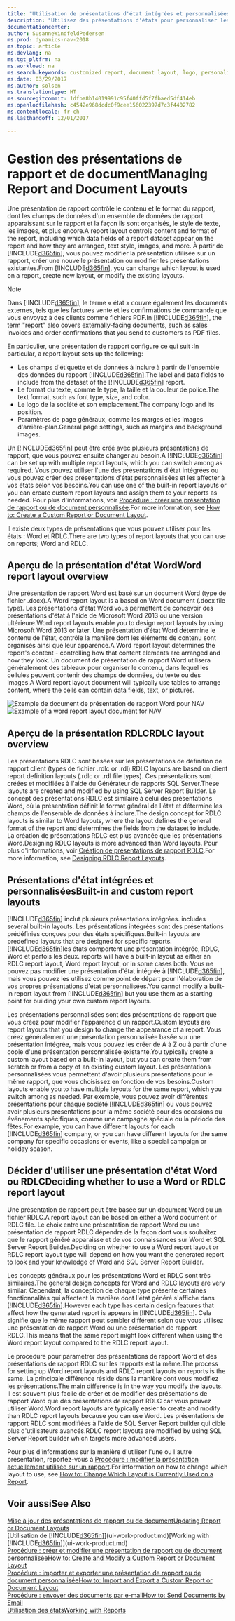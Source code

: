 ```yaml
---
title: "Utilisation de présentations d'état intégrées et personnalisées pour les états et les documents"
description: "Utilisez des présentations d'états pour personnaliser les documents, par exemple, pour personnaliser la police, le logo, ou la mise en page des fichiers PDF que vous envoyez aux clients."
documentationcenter: 
author: SusanneWindfeldPedersen
ms.prod: dynamics-nav-2018
ms.topic: article
ms.devlang: na
ms.tgt_pltfrm: na
ms.workload: na
ms.search.keywords: customized report, document layout, logo, personalize
ms.date: 03/29/2017
ms.author: solsen
ms.translationtype: HT
ms.sourcegitcommit: 1dfba8b14019991c95f40ffd5f7fbaed5df414eb
ms.openlocfilehash: c4542e968dcdc0f9cee156022397d7c3f4402782
ms.contentlocale: fr-ch
ms.lasthandoff: 12/01/2017

---
```

# <a name="managing-report-and-document-layouts"></a><span data-ttu-id="6e57b-103">Gestion des présentations de rapport et de document</span><span class="sxs-lookup"><span data-stu-id="6e57b-103">Managing Report and Document Layouts</span></span>
<span data-ttu-id="6e57b-104">Une présentation de rapport contrôle le contenu et le format du rapport, dont les champs de données d'un ensemble de données de rapport apparaissant sur le rapport et la façon ils sont organisés, le style de texte, les images, et plus encore.</span><span class="sxs-lookup"><span data-stu-id="6e57b-104">A report layout controls content and format of the report, including which data fields of a report dataset appear on the report and how they are arranged, text style, images, and more.</span></span> <span data-ttu-id="6e57b-105">À partir de [!INCLUDE[d365fin](includes/d365fin_md.md)], vous pouvez modifier la présentation utilisée sur un rapport, créer une nouvelle présentation ou modifier les présentations existantes.</span><span class="sxs-lookup"><span data-stu-id="6e57b-105">From [!INCLUDE[d365fin](includes/d365fin_md.md)], you can change which layout is used on a report, create new layout, or modify the existing layouts.</span></span>

> [!NOTE]  
>   <span data-ttu-id="6e57b-106">Dans [!INCLUDE[d365fin](includes/d365fin_md.md)], le terme « état » couvre également les documents externes, tels que les factures vente et les confirmations de commande que vous envoyez à des clients comme fichiers PDF.</span><span class="sxs-lookup"><span data-stu-id="6e57b-106">In [!INCLUDE[d365fin](includes/d365fin_md.md)], the term "report" also covers externally-facing documents, such as sales invoices and order confirmations that you send to customers as PDF files.</span></span>

<span data-ttu-id="6e57b-107">En particulier, une présentation de rapport configure ce qui suit :</span><span class="sxs-lookup"><span data-stu-id="6e57b-107">In particular, a report layout sets up the following:</span></span>

* <span data-ttu-id="6e57b-108">Les champs d'étiquette et de données à inclure à partir de l'ensemble des données du rapport [!INCLUDE[d365fin](includes/d365fin_md.md)].</span><span class="sxs-lookup"><span data-stu-id="6e57b-108">The label and data fields to include from the dataset of the [!INCLUDE[d365fin](includes/d365fin_md.md)] report.</span></span>
* <span data-ttu-id="6e57b-109">Le format du texte, comme le type, la taille et la couleur de police.</span><span class="sxs-lookup"><span data-stu-id="6e57b-109">The text format, such as font type, size, and color.</span></span>
* <span data-ttu-id="6e57b-110">Le logo de la société et son emplacement.</span><span class="sxs-lookup"><span data-stu-id="6e57b-110">The company logo and its position.</span></span>
* <span data-ttu-id="6e57b-111">Paramètres de page généraux, comme les marges et les images d'arrière-plan.</span><span class="sxs-lookup"><span data-stu-id="6e57b-111">General page settings, such as margins and background images.</span></span>

<span data-ttu-id="6e57b-112">Un [!INCLUDE[d365fin](includes/d365fin_md.md)] peut être créé avec plusieurs présentations de rapport, que vous pouvez ensuite changer au besoin.</span><span class="sxs-lookup"><span data-stu-id="6e57b-112">A [!INCLUDE[d365fin](includes/d365fin_md.md)] can be set up with multiple report layouts, which you can switch among as required.</span></span> <span data-ttu-id="6e57b-113">Vous pouvez utiliser l'une des présentations d'état intégrées ou vous pouvez créer des présentations d'état personnalisées et les affecter à vos états selon vos besoins.</span><span class="sxs-lookup"><span data-stu-id="6e57b-113">You can use one of the built-in report layouts or you can create custom report layouts and assign them to your reports as needed.</span></span> <span data-ttu-id="6e57b-114">Pour plus d'informations, voir [Procédure : créer une présentation de rapport ou de document personnalisée](ui-how-create-custom-report-layout.md).</span><span class="sxs-lookup"><span data-stu-id="6e57b-114">For more information, see [How to: Create a Custom Report or Document Layout](ui-how-create-custom-report-layout.md).</span></span>

<span data-ttu-id="6e57b-115">Il existe deux types de présentations que vous pouvez utiliser pour les états : Word et RDLC.</span><span class="sxs-lookup"><span data-stu-id="6e57b-115">There are two types of report layouts that you can use on reports; Word and RDLC.</span></span>

## <a name="word-report-layout-overview"></a><span data-ttu-id="6e57b-116">Aperçu de la présentation d'état Word</span><span class="sxs-lookup"><span data-stu-id="6e57b-116">Word report layout overview</span></span>
<span data-ttu-id="6e57b-117">Une présentation de rapport Word est basé sur un document Word (type de fichier .docx).</span><span class="sxs-lookup"><span data-stu-id="6e57b-117">A Word report layout is a based on Word document (.docx file type).</span></span> <span data-ttu-id="6e57b-118">Les présentations d'état Word vous permettent de concevoir des présentations d'état à l'aide de Microsoft Word 2013 ou une version ultérieure.</span><span class="sxs-lookup"><span data-stu-id="6e57b-118">Word report layouts enable you to design report layouts by using Microsoft Word 2013 or later.</span></span> <span data-ttu-id="6e57b-119">Une présentation d'état Word détermine le contenu de l'état, contrôle la manière dont les éléments de contenu sont organisés ainsi que leur apparence.</span><span class="sxs-lookup"><span data-stu-id="6e57b-119">A Word report layout determines the report's content - controlling how that content elements are arranged and how they look.</span></span> <span data-ttu-id="6e57b-120">Un document de présentation de rapport Word utilisera généralement des tableaux pour organiser le contenu, dans lequel les cellules peuvent contenir des champs de données, du texte ou des images.</span><span class="sxs-lookup"><span data-stu-id="6e57b-120">A Word report layout document will typically use tables to arrange content, where the cells can contain data fields, text, or pictures.</span></span>

 <span data-ttu-id="6e57b-121">![Exemple de document de présentation de rapport Word pour NAV](media/nav_wordreportlayout_edit_in_word_example.png "NAV_WordReportLayout_Edit_In_Word_Example")</span><span class="sxs-lookup"><span data-stu-id="6e57b-121">![Example of a word report layout document for NAV](media/nav_wordreportlayout_edit_in_word_example.png "NAV_WordReportLayout_Edit_In_Word_Example")</span></span>  

## <a name="rdlc-layout-overview"></a><span data-ttu-id="6e57b-122">Aperçu de la présentation RDLC</span><span class="sxs-lookup"><span data-stu-id="6e57b-122">RDLC layout overview</span></span>
<span data-ttu-id="6e57b-123">Les présentations RDLC sont basées sur les présentations de définition de rapport client (types de fichier .rdlc or .rdl).</span><span class="sxs-lookup"><span data-stu-id="6e57b-123">RDLC layouts are based on client report definition layouts (.rdlc or .rdl file types).</span></span> <span data-ttu-id="6e57b-124">Ces présentations sont créées et modifiées à l'aide du Générateur de rapports SQL Server.</span><span class="sxs-lookup"><span data-stu-id="6e57b-124">These layouts are created and modified by using SQL Server Report Builder.</span></span> <span data-ttu-id="6e57b-125">Le concept des présentations RDLC est similaire à celui des présentations Word, où la présentation définit le format général de l'état et détermine les champs de l'ensemble de données à inclure.</span><span class="sxs-lookup"><span data-stu-id="6e57b-125">The design concept for RDLC layouts is similar to Word layouts, where the layout defines the general format of the report and determines the fields from the dataset to include.</span></span> <span data-ttu-id="6e57b-126">La création de présentations RDLC est plus avancée que les présentations Word.</span><span class="sxs-lookup"><span data-stu-id="6e57b-126">Designing RDLC layouts is more advanced than Word layouts.</span></span> <span data-ttu-id="6e57b-127">Pour plus d'informations, voir [Création de présentations de rapport RDLC](https://msdn.microsoft.com/en-us/dynamics-nav/designing-rdlc-report-layouts).</span><span class="sxs-lookup"><span data-stu-id="6e57b-127">For more information, see [Designing RDLC Report Layouts](https://msdn.microsoft.com/en-us/dynamics-nav/designing-rdlc-report-layouts).</span></span>

## <a name="built-in-and-custom-report-layouts"></a><span data-ttu-id="6e57b-128">Présentations d'état intégrées et personnalisées</span><span class="sxs-lookup"><span data-stu-id="6e57b-128">Built-in and custom report layouts</span></span>
[!INCLUDE[d365fin](includes/d365fin_md.md)]<span data-ttu-id="6e57b-129"> inclut plusieurs présentations intégrées.</span><span class="sxs-lookup"><span data-stu-id="6e57b-129"> includes several built-in layouts.</span></span> <span data-ttu-id="6e57b-130">Les présentations intégrées sont des présentations prédéfinies conçues pour des états spécifiques.</span><span class="sxs-lookup"><span data-stu-id="6e57b-130">Built-in layouts are predefined layouts that are designed for specific reports.</span></span> [!INCLUDE[d365fin](includes/d365fin_md.md)]<span data-ttu-id="6e57b-131">les états comportent une présentation intégrée, RDLC, Word et parfois les deux.</span><span class="sxs-lookup"><span data-stu-id="6e57b-131"> reports will have a built-in layout as either an RDLC report layout, Word report layout, or in some cases both.</span></span> <span data-ttu-id="6e57b-132">Vous ne pouvez pas modifier une présentation d'état intégrée à [!INCLUDE[d365fin](includes/d365fin_md.md)], mais vous pouvez les utilisez comme point de départ pour l'élaboration de vos propres présentations d'état personnalisées.</span><span class="sxs-lookup"><span data-stu-id="6e57b-132">You cannot modify a built-in report layout from [!INCLUDE[d365fin](includes/d365fin_md.md)] but you use them as a starting point for building your own custom report layouts.</span></span>

<span data-ttu-id="6e57b-133">Les présentations personnalisées sont des présentations de rapport que vous créez pour modifier l'apparence d'un rapport.</span><span class="sxs-lookup"><span data-stu-id="6e57b-133">Custom layouts are report layouts that you design to change the appearance of a report.</span></span> <span data-ttu-id="6e57b-134">Vous créez généralement une présentation personnalisée basée sur une présentation intégrée, mais vous pouvez les créer de A à Z ou à partir d'une copie d'une présentation personnalisée existante.</span><span class="sxs-lookup"><span data-stu-id="6e57b-134">You typically create a custom layout based on a built-in layout, but you can create them from scratch or from a copy of an existing custom layout.</span></span> <span data-ttu-id="6e57b-135">Les présentations personnalisées vous permettent d'avoir plusieurs présentations pour le même rapport, que vous choisissez en fonction de vos besoins.</span><span class="sxs-lookup"><span data-stu-id="6e57b-135">Custom layouts enable you to have multiple layouts for the same report, which you switch among as needed.</span></span> <span data-ttu-id="6e57b-136">Par exemple, vous pouvez avoir différentes présentations pour chaque société [!INCLUDE[d365fin](includes/d365fin_md.md)] ou vous pouvez avoir plusieurs présentations pour la même société pour des occasions ou événements spécifiques, comme une campagne spéciale ou la période des fêtes.</span><span class="sxs-lookup"><span data-stu-id="6e57b-136">For example, you can have different layouts for each [!INCLUDE[d365fin](includes/d365fin_md.md)] company, or you can have different layouts for the same company for specific occasions or events, like a special campaign or holiday season.</span></span>

## <a name="deciding-whether-to-use-a-word-or-rdlc-report-layout"></a><span data-ttu-id="6e57b-137">Décider d'utiliser une présentation d'état Word ou RDLC</span><span class="sxs-lookup"><span data-stu-id="6e57b-137">Deciding whether to use a Word or RDLC report layout</span></span>
<span data-ttu-id="6e57b-138">Une présentation de rapport peut être basée sur un document Word ou un fichier RDLC.</span><span class="sxs-lookup"><span data-stu-id="6e57b-138">A report layout can be based on either a Word document or RDLC file.</span></span> <span data-ttu-id="6e57b-139">Le choix entre une présentation de rapport Word ou une présentation de rapport RDLC dépendra de la façon dont vous souhaitez que le rapport généré apparaisse et de vos connaissances sur Word et SQL Server Report Builder.</span><span class="sxs-lookup"><span data-stu-id="6e57b-139">Deciding on whether to use a Word report layout or RDLC report layout type will depend on how you want the generated report to look and your knowledge of Word and SQL Server Report Builder.</span></span>

<span data-ttu-id="6e57b-140">Les concepts généraux pour les présentations Word et RDLC sont très similaires.</span><span class="sxs-lookup"><span data-stu-id="6e57b-140">The general design concepts for Word and RDLC layouts are very similar.</span></span> <span data-ttu-id="6e57b-141">Cependant, la conception de chaque type présente certaines fonctionnalités qui affectent la manière dont l'état généré s'affiche dans [!INCLUDE[d365fin](includes/d365fin_md.md)].</span><span class="sxs-lookup"><span data-stu-id="6e57b-141">However each type has certain design features that affect how the generated report is appears in [!INCLUDE[d365fin](includes/d365fin_md.md)].</span></span> <span data-ttu-id="6e57b-142">Cela signifie que le même rapport peut sembler différent selon que vous utilisez une présentation de rapport Word ou une présentation de rapport RDLC.</span><span class="sxs-lookup"><span data-stu-id="6e57b-142">This means that the same report might look different when using the Word report layout compared to the RDLC report layout.</span></span>

<span data-ttu-id="6e57b-143">Le procédure pour paramétrer des présentations de rapport Word et des présentations de rapport RDLC sur les rapports est la même.</span><span class="sxs-lookup"><span data-stu-id="6e57b-143">The process for setting up Word report layouts and RDLC report layouts on reports is the same.</span></span> <span data-ttu-id="6e57b-144">La principale différence réside dans la manière dont vous modifiez les présentations.</span><span class="sxs-lookup"><span data-stu-id="6e57b-144">The main difference is in the way you modify the layouts.</span></span> <span data-ttu-id="6e57b-145">Il est souvent plus facile de créer et de modifier des présentations de rapport Word que des présentations de rapport RDLC car vous pouvez utiliser Word.</span><span class="sxs-lookup"><span data-stu-id="6e57b-145">Word report layouts are typically easier to create and modify than RDLC report layouts because you can use Word.</span></span> <span data-ttu-id="6e57b-146">Les présentations de rapport RDLC sont modifiées à l'aide de SQL Server Report builder qui cible plus d'utilisateurs avancés.</span><span class="sxs-lookup"><span data-stu-id="6e57b-146">RDLC report layouts are modified by using SQL Server Report builder which targets more advanced users.</span></span>

<span data-ttu-id="6e57b-147">Pour plus d'informations sur la manière d'utiliser l'une ou l'autre présentation, reportez-vous à [Procédure : modifier la présentation actuellement utilisée sur un rapport](ui-how-change-layout-currently-used-report.md).</span><span class="sxs-lookup"><span data-stu-id="6e57b-147">For information on how to change which layout to use, see [How to: Change Which Layout is Currently Used on a Report](ui-how-change-layout-currently-used-report.md).</span></span>

## <a name="see-also"></a><span data-ttu-id="6e57b-148">Voir aussi</span><span class="sxs-lookup"><span data-stu-id="6e57b-148">See Also</span></span>
[<span data-ttu-id="6e57b-149">Mise à jour des présentations de rapport ou de document</span><span class="sxs-lookup"><span data-stu-id="6e57b-149">Updating Report or Document Layouts</span></span>](ui-update-report-layouts.md)  
<span data-ttu-id="6e57b-150">[Utilisation de [!INCLUDE[d365fin](includes/d365fin_md.md)]](ui-work-product.md)</span><span class="sxs-lookup"><span data-stu-id="6e57b-150">[Working with [!INCLUDE[d365fin](includes/d365fin_md.md)]](ui-work-product.md)</span></span>  
[<span data-ttu-id="6e57b-151">Procédure : créer et modifier une présentation de rapport ou de document personnalisée</span><span class="sxs-lookup"><span data-stu-id="6e57b-151">How to: Create and Modify a Custom Report or Document Layout</span></span>](ui-how-create-custom-report-layout.md)  
[<span data-ttu-id="6e57b-152">Procédure : importer et exporter une présentation de rapport ou de document personnalisée</span><span class="sxs-lookup"><span data-stu-id="6e57b-152">How to: Import and Export a Custom Report or Document Layout</span></span>](ui-how-import-and-export-report-layout.md)  
[<span data-ttu-id="6e57b-153">Procédure : envoyer des documents par e-mail</span><span class="sxs-lookup"><span data-stu-id="6e57b-153">How to: Send Documents by Email</span></span>](ui-how-send-documents-email.md)  
[<span data-ttu-id="6e57b-154">Utilisation des états</span><span class="sxs-lookup"><span data-stu-id="6e57b-154">Working with Reports</span></span>](ui-work-report.md)  

